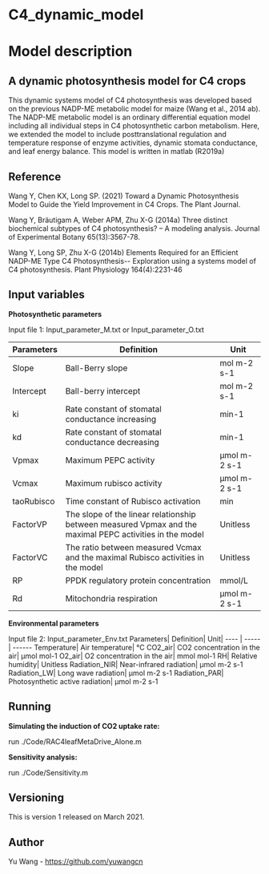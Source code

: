 # C4_dynamic_model
Model description
===
A dynamic photosynthesis model for C4 crops
---
This dynamic systems model of C4 photosynthesis was developed based on the previous NADP-ME metabolic model for maize (Wang et al., 2014 ab). The NADP-ME metabolic model is an ordinary differential equation model including all individual steps in C4 photosynthetic carbon metabolism. Here, we extended the model to include posttranslational regulation and temperature response of enzyme activities, dynamic stomata conductance, and leaf energy balance.
This model is written in matlab (R2019a)

Reference 
---
Wang Y, Chen KX, Long SP. (2021) Toward a Dynamic Photosynthesis Model to Guide the Yield Improvement in C4 Crops. The Plant Journal.

Wang Y, Bräutigam A, Weber APM, Zhu X-G (2014a) Three distinct biochemical subtypes of C4 photosynthesis? – A modeling analysis. Journal of Experimental Botany 65(13):3567-78.

Wang Y, Long SP, Zhu X-G (2014b) Elements Required for an Efficient NADP-ME Type C4 Photosynthesis-- Exploration using a systems model of C4 photosynthesis. Plant Physiology 164(4):2231-46

Input variables
---
**Photosynthetic parameters**


Input file 1:   Input_parameter_M.txt or Input_parameter_O.txt

Parameters|	Definition|	Unit|
---- | ----- | ------ 
Slope|	Ball-Berry slope|	mol m-2 s-1
Intercept|	Ball-berry intercept|	mol m-2 s-1
ki|	Rate constant of stomatal conductance increasing| 	min-1
kd| 	Rate constant of stomatal conductance decreasing| 	min-1
Vpmax|	Maximum PEPC activity|	µmol m-2 s-1
Vcmax|	Maximum rubisco activity|	µmol m-2 s-1
taoRubisco|	Time constant of Rubisco activation|	min
FactorVP|	The slope of the linear relationship between measured Vpmax and the maximal PEPC activities in the model|	Unitless
FactorVC|	The ratio between measured Vcmax and the maximal Rubisco activities in the model|	Unitless
RP|	PPDK regulatory protein concentration|	mmol/L
Rd|	Mitochondria respiration|	µmol m-2 s-1



**Environmental parameters**


Input file 2:   Input_parameter_Env.txt
Parameters|	Definition|	Unit|
---- | ----- | ------ 
Temperature|	Air temperature|	°C
CO2_air|	CO2 concentration in the air|	µmol mol-1
O2_air|	O2 concentration in the air|	mmol mol-1
RH|	Relative humidity|	Unitless
Radiation_NIR|	Near-infrared radiation|	µmol m-2 s-1
Radiation_LW|	Long wave radiation|	µmol m-2 s-1
Radiation_PAR|	Photosynthetic active radiation|	µmol m-2 s-1



Running
---

**Simulating the induction of CO2 uptake rate:**

run ./Code/RAC4leafMetaDrive_Alone.m


**Sensitivity analysis:**

run ./Code/Sensitivity.m


Versioning
---
This is version 1 released on March 2021.


Author
---
Yu Wang - https://github.com/yuwangcn
